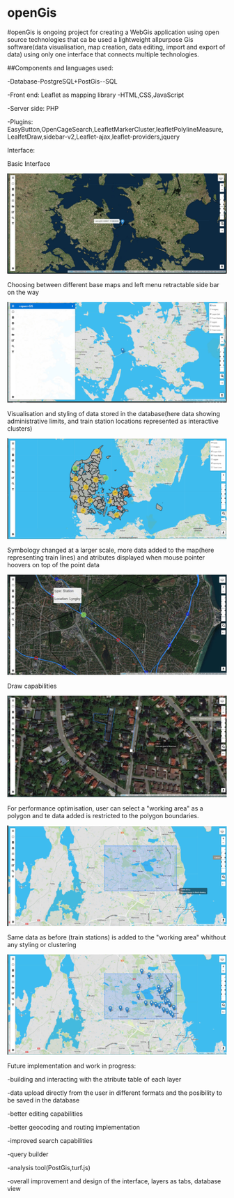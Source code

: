# openGis
#openGis is ongoing project for creating a WebGis application using open source technologies that ca be used a lightweight allpurpose Gis software(data visualisation, map creation, data editing, import and export of data) using only one interface that connects multiple technologies. 

##Components and languages used: 

-Database-PostgreSQL+PostGis--SQL

-Front end: Leaflet as mapping library -HTML,CSS,JavaScript

-Server side: PHP

-Plugins: EasyButton,OpenCageSearch,LeafletMarkerCluster,leafletPolylineMeasure,LealfetDraw,sidebar-v2,Leaflet-ajax,leaflet-providers,jquery
  
  
 Interface:
 
  Basic Interface
  
  ![](/InterfaceImg/1.jpg)
  
  Choosing between different base maps and left menu retractable side bar on the way
  
  ![](/InterfaceImg/2.jpg)
  
  Visualisation and styling of data stored in the database(here data showing administrative limits, and train station locations represented as interactive clusters)

  ![](/InterfaceImg/3.jpg)
  
  Symbology changed at a larger scale, more data added to the map(here representing train lines) and atributes displayed when mouse pointer hoovers on top of the point data

  ![](/InterfaceImg/4.jpg)
  
  Draw capabilities

  ![](/InterfaceImg/5.jpg)
  
  For performance optimisation, user can select a "working area" as a polygon and te data added is restricted to the polygon boundaries.

  ![](/InterfaceImg/6.jpg)
  
  Same data as before (train stations) is added to the "working area" whithout any styling or clustering

  ![](/InterfaceImg/7.jpg)
  
  
  
  Future implementation and work in progress:
  
  
  -building and interacting with the atribute table of each layer
  
  
  -data upload directly from the user in different formats and the posibility to be saved in the database
  
  
  -better editing capabilities
  
  
  -better geocoding and routing implementation
  
  
  -improved search capabilities
  
  
  -query builder
  
  
  -analysis tool(PostGis,turf.js)
  
  
  
  -overall improvement and design of the interface, layers as tabs, database view



  
  
